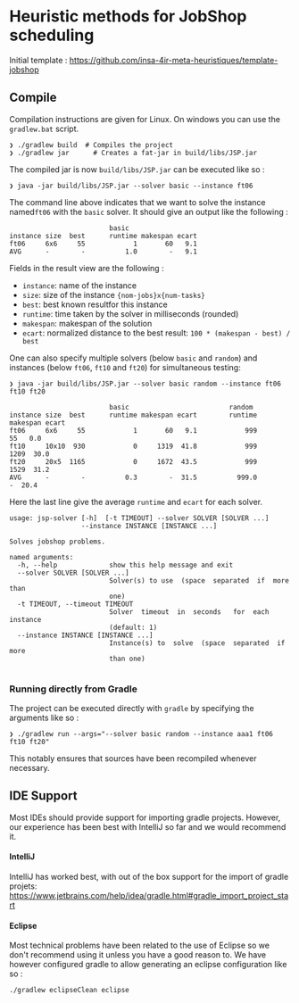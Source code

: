 # Heuristic methods for JobShop scheduling

Initial template : https://github.com/insa-4ir-meta-heuristiques/template-jobshop


## Compile

Compilation instructions are given for Linux. On windows you can use the `gradlew.bat` script.

```
❯ ./gradlew build  # Compiles the project
❯ ./gradlew jar      # Creates a fat-jar in build/libs/JSP.jar
```

The compiled jar is now `build/libs/JSP.jar` can be executed like so :

```
❯ java -jar build/libs/JSP.jar --solver basic --instance ft06
```
The command line above indicates that we want to solve the instance named`ft06` with the `basic` solver. It should give an output like the following :
```
                         basic
instance size  best      runtime makespan ecart
ft06     6x6     55            1       60   9.1
AVG      -        -          1.0        -   9.1
```

Fields in the result view are the following :
- `instance`: name of the instance
- `size`: size of the instance `{nom-jobs}x{num-tasks}`
- `best`: best known resultfor this instance
- `runtime`: time taken by the solver in milliseconds (rounded)
- `makespan`: makespan of the solution
- `ecart`: normalized distance to the best result: `100 * (makespan - best) / best` 

One can also specify multiple solvers (below `basic` and `random`) and instances (below `ft06`, `ft10` and `ft20`) for simultaneous testing:

```
❯ java -jar build/libs/JSP.jar --solver basic random --instance ft06 ft10 ft20

                         basic                         random
instance size  best      runtime makespan ecart        runtime makespan ecart
ft06     6x6     55            1       60   9.1            999       55   0.0
ft10     10x10  930            0     1319  41.8            999     1209  30.0
ft20     20x5  1165            0     1672  43.5            999     1529  31.2
AVG      -        -          0.3        -  31.5          999.0        -  20.4
```
Here the last line give the average `runtime` and `ecart` for each solver.

```
usage: jsp-solver [-h]  [-t TIMEOUT] --solver SOLVER [SOLVER ...]
                  --instance INSTANCE [INSTANCE ...]

Solves jobshop problems.

named arguments:
  -h, --help             show this help message and exit
  --solver SOLVER [SOLVER ...]
                         Solver(s) to use  (space  separated  if  more than
                         one)
  -t TIMEOUT, --timeout TIMEOUT
                         Solver  timeout  in  seconds   for  each  instance
                         (default: 1)
  --instance INSTANCE [INSTANCE ...]
                         Instance(s) to  solve  (space  separated  if  more
                         than one)


```

### Running directly from Gradle

The project can be executed directly with `gradle` by specifying the arguments like so :

```
❯ ./gradlew run --args="--solver basic random --instance aaa1 ft06 ft10 ft20"
```

This notably ensures that sources have been recompiled whenever necessary.


## IDE Support

Most IDEs should provide support for importing gradle projects. However, our experience has been best with IntelliJ so far and we would recommend it.

#### IntelliJ

IntelliJ has worked best, with out of the box support for the import of gradle projets:
https://www.jetbrains.com/help/idea/gradle.html#gradle_import_project_start


#### Eclipse

Most technical problems have been related to the use of Eclipse so we don't recommend using it unless you have a good reason to.
We have however configured gradle to allow generating an eclipse configuration like so : 
```
./gradlew eclipseClean eclipse
```